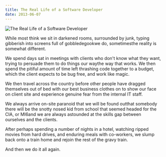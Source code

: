 ```yaml
---
title: The Real Life of a Software Developer
date: 2013-06-07
---
```


![The Real Life of a Software Developer](https://source.unsplash.com/di8ognBauG0/1600x900)

While most think we sit in darkened rooms, surrounded by junk, typing gibberish into screens full of gobbledegookwe do, sometimesthe reality is somewhat different.

We spend days sat in meetings with clients who don't know what they want, trying to persuade them to do things our waythe way that works. We then spend the pitiful amount of time left thrashing code together to a budget, which the client expects to be bug free, and work like magic.

We then travel across the country before other people have dragged themselves out of bed with our best business clothes on to show our face on client site and experience genuine fear from the internal IT staff.

We always arrive on-site paranoid that we will be found outthat somebody there will be the snotty nosed kid from school that seemed headed for the CIA, or MI6and we are always astounded at the skills gap between ourselves and the clients.

After perhaps spending a number of nights in a hotel, watching ripped movies from hard drives, and enduring meals with co-workers, we slump back onto a train home and rejoin the rest of the gravy train.

And then we do it all again.